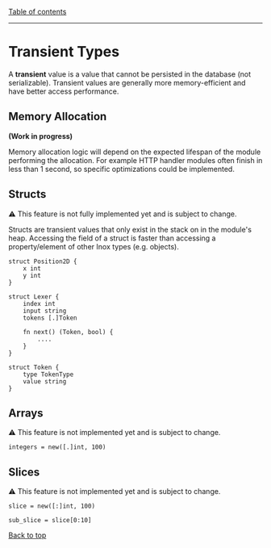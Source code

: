 [Table of contents](./language.md)

---

# Transient Types

A **transient** value is a value that cannot be persisted in the database (not
serializable). Transient values are generally more memory-efficient and have
better access performance.

## Memory Allocation

**(Work in progress)**

Memory allocation logic will depend on the expected lifespan of the module
performing the allocation. For example HTTP handler modules often finish in less
than 1 second, so specific optimizations could be implemented.

## Structs

⚠️ This feature is not fully implemented yet and is subject to change.

Structs are transient values that only exist in the stack on in the module's
heap. Accessing the field of a struct is faster than accessing a
property/element of other Inox types (e.g. objects).

```
struct Position2D {
    x int
    y int
}

struct Lexer {
    index int
    input string
    tokens [.]Token

    fn next() (Token, bool) {
        ....
    }
}

struct Token {
    type TokenType
    value string
}
```

## Arrays

⚠️ This feature is not implemented yet and is subject to change.

```
integers = new([.]int, 100)
```

## Slices

⚠️ This feature is not implemented yet and is subject to change.

```
slice = new([:]int, 100)

sub_slice = slice[0:10]
```

[Back to top](#transient-types)
